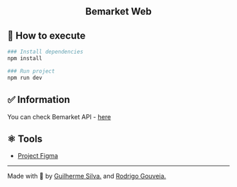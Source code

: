 <h2 align="center"><b>Bemarket Web</b></h2>

## 🔶 How to execute
```bash
### Install dependencies
npm install

### Run project
npm run dev
```

## ✅ Information
You can check Bemarket API - [here](https://github.com/rodrigoge/bemarket)

## ⚛️ Tools
- [Project Figma](https://www.figma.com/file/Clu9nP4co9FHm1MHIBURti/Be-Market?node-id=1%3A2&t=BzaHaizZsvhIVgb8-0)

---

Made with 💟 by [Guilherme Silva.](https://github.com/guilhermehenrysilva) and [Rodrigo Gouveia.](https://github.com/rodrigoge) 

